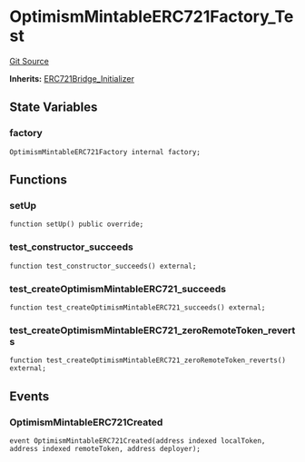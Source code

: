 # OptimismMintableERC721Factory_Test
[Git Source](https://github.com/ethereum-optimism/optimism/blob/f7b73857601914eeea6fc4c1ba46ae99ca744d97/contracts/test/OptimismMintableERC721Factory.t.sol)

**Inherits:**
[ERC721Bridge_Initializer](/contracts/test/CommonTest.t.sol/contract.ERC721Bridge_Initializer.md)


## State Variables
### factory

```solidity
OptimismMintableERC721Factory internal factory;
```


## Functions
### setUp


```solidity
function setUp() public override;
```

### test_constructor_succeeds


```solidity
function test_constructor_succeeds() external;
```

### test_createOptimismMintableERC721_succeeds


```solidity
function test_createOptimismMintableERC721_succeeds() external;
```

### test_createOptimismMintableERC721_zeroRemoteToken_reverts


```solidity
function test_createOptimismMintableERC721_zeroRemoteToken_reverts() external;
```

## Events
### OptimismMintableERC721Created

```solidity
event OptimismMintableERC721Created(address indexed localToken, address indexed remoteToken, address deployer);
```

